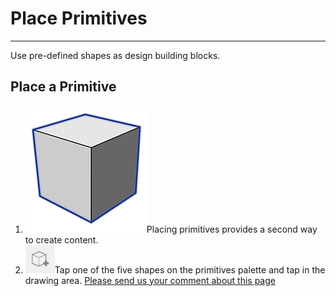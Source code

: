 # Place Primitives

----

Use pre-defined shapes as design building blocks.

## Place a Primitive

1. ![](Images/GUID-08D9B90C-BE55-4596-BFFB-3436E9D2A939-low.png)Placing primitives provides a second way to create content.
2. ![](Images/GUID-69C72976-6CB9-4874-822B-213549AE26F6-low.png)Tap one of the five shapes on the primitives palette and tap in the drawing area.
[Please send us your comment about this page](#)